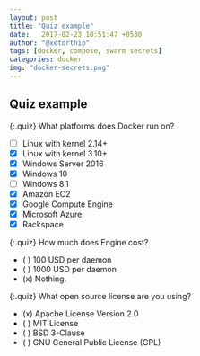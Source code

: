 ```yaml
---
layout: post
title: "Quiz example"
date:   2017-02-23 10:51:47 +0530
author: "@xetorthio"
tags: [docker, compose, swarm secrets]
categories: docker
img: "docker-secrets.png"
---
```


## Quiz example

{:.quiz}
What platforms does Docker run on?
- [ ] Linux with kernel 2.14+
- [x] Linux with kernel 3.10+
- [x] Windows Server 2016
- [x] Windows 10
- [ ] Windows 8.1
- [x] Amazon EC2
- [x] Google Compute Engine
- [x] Microsoft Azure
- [x] Rackspace

{:.quiz}
How much does Engine cost?
- ( ) 100 USD per daemon
- ( ) 1000 USD per daemon
- (x) Nothing.

{:.quiz}
What open source license are you using?
- (x) Apache License Version 2.0
- ( ) MIT License
- ( ) BSD 3-Clause
- ( ) GNU General Public License (GPL)
